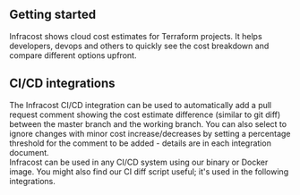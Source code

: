 ## Getting started
Infracost shows cloud cost estimates for Terraform projects. It helps developers, devops and others to quickly see the cost breakdown and compare different options upfront.

## CI/CD integrations
The Infracost CI/CD integration can be used to automatically add a pull request comment showing the cost estimate difference (similar to git diff) between the master branch and the working branch. You can also select to ignore changes with minor cost increase/decreases by setting a percentage threshold for the comment to be added - details are in each integration document.\
Infracost can be used in any CI/CD system using our binary or Docker image. You might also find our CI diff script useful; it's used in the following integrations.
